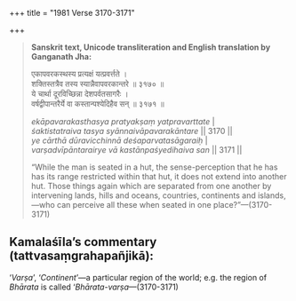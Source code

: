 +++
title = "1981 Verse 3170-3171"

+++
> **Sanskrit text, Unicode transliteration and English translation by Ganganath Jha:** 
>
> एकापवरकस्थस्य प्रत्यक्षं यत्प्रवर्त्तते ।  
> शक्तिस्तत्रैव तस्य स्यान्नैवापवरकान्तरे ॥ ३१७० ॥  
> ये चार्था दूरविच्छिन्ना देशपर्वतसागरैः ।  
> वर्षद्वीपान्तरैर्ये वा कस्तान्पश्येदिहैव सन् ॥ ३१७१ ॥ 
>
> *ekāpavarakasthasya pratyakṣaṃ yatpravarttate* \|  
> *śaktistatraiva tasya syānnaivāpavarakāntare* \|\| 3170 \|\|  
> *ye cārthā dūravicchinnā deśaparvatasāgaraiḥ* \|  
> *varṣadvīpāntarairye vā kastānpaśyedihaiva san* \|\| 3171 \|\| 
>
> “While the man is seated in a hut, the sense-perception that he has has its range restricted within that hut, it does not extend into another hut. Those things again which are separated from one another by intervening lands, hills and oceans, countries, continents and islands,—who can perceive all these when seated in one place?”—(3170-3171)



## Kamalaśīla’s commentary (tattvasaṃgrahapañjikā):

‘*Varṣa*’, ‘*Continent*’—a particular region of the world; e.g. the region of *Bhārata* is called ‘*Bhārata-varṣa*—(3170-3171)


